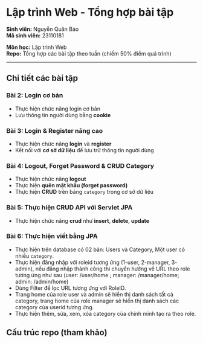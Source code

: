 # Lập trình Web - Tổng hợp bài tập

**Sinh viên:** Nguyễn Quân Bảo  
**Mã sinh viên:** 23110181  

**Môn học:** Lập trình Web  
**Repo:** Tổng hợp các bài tập theo tuần (chiếm 50% điểm quá trình)

---

## Chi tiết các bài tập

### Bài 2: Login cơ bản
- Thực hiện chức năng login cơ bản  
- Lưu thông tin người dùng bằng **cookie**

### Bài 3: Login & Register nâng cao
- Thực hiện chức năng **login** và **register**  
- Kết nối với **cơ sở dữ liệu** để lưu trữ thông tin người dùng

### Bài 4: Logout, Forget Password & CRUD Category
- Thực hiện chức năng **logout**  
- Thực hiện **quên mật khẩu (forget password)**  
- Thực hiện **CRUD** trên bảng `category` trong cơ sở dữ liệu

### Bài 5: Thực hiện CRUD API với Servlet JPA
- Thực hiện chức năng **crud**  như **insert**, **delete**, **update**

### Bài 6: Thực hiện viết bằng JPA
- Thực hiện trên database có 02 bản: Users và Category, Một user có nhiều `category`.
- Thực hiện đăng nhập với roleid tương ứng (1-user, 2-manager, 3- admin), nếu đăng nhập thành công thì chuyển hướng về URL theo role tương ứng như sau (user: /user/home ; manager: /manager/home; admin: /admin/home)
- Dùng Filter để lọc URL tương ứng với RoleID.
- Trang home của role user và admin sẽ hiển thị danh sách tất cả category, trang home của role manager sẽ hiển thị danh sách các category của userid tương ứng.
- Thực hiện thêm, sửa, xem, xóa category của chính mình tạo ra theo role.
## Cấu trúc repo (tham khảo)
